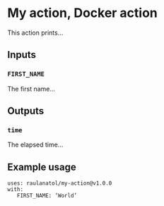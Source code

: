 # My action, Docker action
This action prints...
## Inputs
### `FIRST_NAME`
The first name...
## Outputs
### `time`
The elapsed time...
## Example usage
```
uses: raulanatol/my-action@v1.0.0
with:
   FIRST_NAME: ‘World’
```